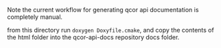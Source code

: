 Note the current workflow for generating qcor api documentation is completely manual.

from this directory run `doxygen Doxyfile.cmake`, and copy the contents of
the html folder into the qcor-api-docs repository docs folder. 